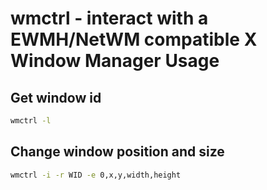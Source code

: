 # wmctrl - interact with a EWMH/NetWM compatible X Window Manager Usage

## Get window id

```bash
wmctrl -l
```

## Change window position and size

```bash
wmctrl -i -r WID -e 0,x,y,width,height
```

